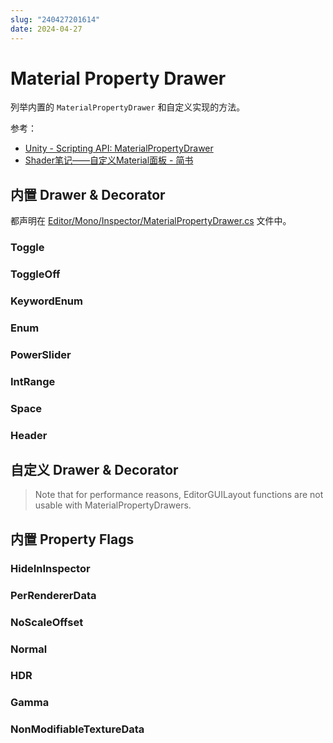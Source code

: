 ```yaml
---
slug: "240427201614"
date: 2024-04-27
---
```


# Material Property Drawer

列举内置的 `MaterialPropertyDrawer` 和自定义实现的方法。

参考：

- [Unity - Scripting API: MaterialPropertyDrawer](https://docs.unity3d.com/2022.3/Documentation/ScriptReference/MaterialPropertyDrawer.html)
- [Shader笔记——自定义Material面板 - 简书](https://www.jianshu.com/p/a1f5ecb7706d)

## 内置 Drawer & Decorator

都声明在 [Editor/Mono/Inspector/MaterialPropertyDrawer.cs](https://github.com/Unity-Technologies/UnityCsReference/blob/master/Editor/Mono/Inspector/MaterialPropertyDrawer.cs) 文件中。

### Toggle

### ToggleOff

### KeywordEnum

### Enum

### PowerSlider

### IntRange

### Space

### Header

## 自定义 Drawer & Decorator

> Note that for performance reasons, EditorGUILayout functions are not usable with MaterialPropertyDrawers.

## 内置 Property Flags

### HideInInspector

### PerRendererData

### NoScaleOffset

### Normal

### HDR

### Gamma

### NonModifiableTextureData
